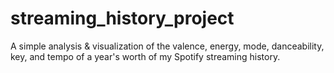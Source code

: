 # streaming_history_project
A simple analysis &amp; visualization of the valence, energy, mode, danceability, key, and tempo of a year's worth of my Spotify streaming history.
